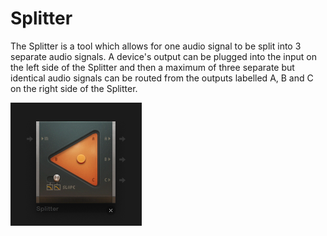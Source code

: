 # Splitter

The Splitter is a tool which allows for one audio signal to be split
into 3 separate audio signals. A device's output can be plugged into the
input on the left side of the Splitter and then a maximum of three
separate but identical audio signals can be routed from the outputs
labelled A, B and C on the right side of the Splitter.

![ /images/splitter.png]( /images/splitter.png
" /images/splitter.png")
